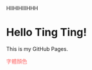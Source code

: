 <!DOCTYPE html PUBLIC "-//W3C//DTD HTML 4.01//EN" "http://www.w3.org/TR/html4/strict.dtd">
<html>
  <head>
    HIIHIHIIIHHH
  </head>
  <body>
    <h1>Hello Ting Ting!</h1>
    <p>This is my GitHub Pages.</p>
    <font color="#ff6666">字體顏色</font>
  </body>
</html>
